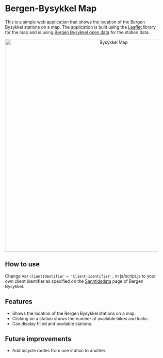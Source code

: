 # Bergen-Bysykkel Map

This is a simple web application that shows the location of the Bergen Bysykkel stations on a map. The application is built using the [Leaflet](https://leafletjs.com/) library for the map and is using [Bergen Bysykkel open data](https://bergenbysykkel.no/apne-data/sanntid) for the station data.

<div align="center">
    <img src="images/city-bike.png" alt="Bysykkel Map" width="700">
</div>

## How to use

Change var ```clientIdentifier = 'Client-Identifier';``` in js/script.js to your own client identifier as specified on the [Sanntidsdata](https://bergenbysykkel.no/apne-data/sanntid) page of Bergen Bysykkel.


## Features

- Shows the location of the Bergen Bysykkel stations on a map.
- Clicking on a station shows the number of available bikes and locks.
- Can display filled and available stations.

## Future improvements

- Add bicycle routes from one station to another.
